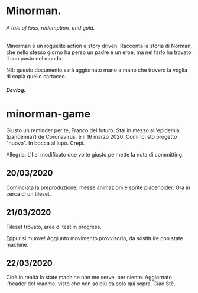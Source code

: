 # Minorman.
###### A tale of loss, redemption, and gold. 

Minorman è un roguelite action e story driven. Racconta la storia di Norman, che nello stesso giorno ha perso un padre e un eroe, ma nel farlo ha trovato il suo posto nel mondo. 

NB: questo documento sarà aggiornato mano a mano che troverò la voglia di copià quello cartaceo. 

##### Devlog:
# minorman-game

Giusto un reminder per te, Franco del futuro. Stai in mezzo all'epidemia (pandemia?) de Coronavirus, è il 16 marzo 2020. Cominci sto progetto "nuovo". In bocca al lupo. Crepi.

Allegria. L'hai modificato due volte giusto pe mette la nota di committing.

## 20/03/2020

Cominciata la preproduzione, messe animazioni e sprite placeholder. Ora in cerca di un tileset.

## 21/03/2020

Tileset trovato, area di test in progress.

Eppur si muove! Aggiunto movimento provvisorio, da sostituire con state machine.

## 22/03/2020

Cioè in realtà la state machine non me serve. per niente. Aggiornato l'header del readme, visto che non sò più da solo qui sopra. Ciao Stè. 